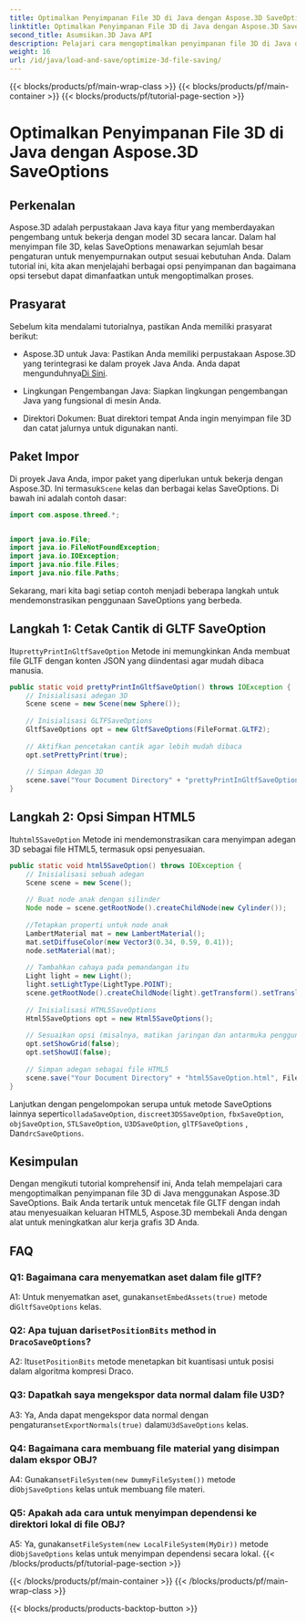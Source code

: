 ```yaml
---
title: Optimalkan Penyimpanan File 3D di Java dengan Aspose.3D SaveOptions
linktitle: Optimalkan Penyimpanan File 3D di Java dengan Aspose.3D SaveOptions
second_title: Asumsikan.3D Java API
description: Pelajari cara mengoptimalkan penyimpanan file 3D di Java dengan Aspose.3D SaveOptions. Tingkatkan kinerja dan sesuaikan keluaran dengan mudah.
weight: 16
url: /id/java/load-and-save/optimize-3d-file-saving/
---
```


{{< blocks/products/pf/main-wrap-class >}}
{{< blocks/products/pf/main-container >}}
{{< blocks/products/pf/tutorial-page-section >}}

# Optimalkan Penyimpanan File 3D di Java dengan Aspose.3D SaveOptions

## Perkenalan

Aspose.3D adalah perpustakaan Java kaya fitur yang memberdayakan pengembang untuk bekerja dengan model 3D secara lancar. Dalam hal menyimpan file 3D, kelas SaveOptions menawarkan sejumlah besar pengaturan untuk menyempurnakan output sesuai kebutuhan Anda. Dalam tutorial ini, kita akan menjelajahi berbagai opsi penyimpanan dan bagaimana opsi tersebut dapat dimanfaatkan untuk mengoptimalkan proses.

## Prasyarat

Sebelum kita mendalami tutorialnya, pastikan Anda memiliki prasyarat berikut:

-  Aspose.3D untuk Java: Pastikan Anda memiliki perpustakaan Aspose.3D yang terintegrasi ke dalam proyek Java Anda. Anda dapat mengunduhnya[Di Sini](https://releases.aspose.com/3d/java/).

- Lingkungan Pengembangan Java: Siapkan lingkungan pengembangan Java yang fungsional di mesin Anda.

- Direktori Dokumen: Buat direktori tempat Anda ingin menyimpan file 3D dan catat jalurnya untuk digunakan nanti.

## Paket Impor

 Di proyek Java Anda, impor paket yang diperlukan untuk bekerja dengan Aspose.3D. Ini termasuk`Scene` kelas dan berbagai kelas SaveOptions. Di bawah ini adalah contoh dasar:

```java
import com.aspose.threed.*;


import java.io.File;
import java.io.FileNotFoundException;
import java.io.IOException;
import java.nio.file.Files;
import java.nio.file.Paths;
```

Sekarang, mari kita bagi setiap contoh menjadi beberapa langkah untuk mendemonstrasikan penggunaan SaveOptions yang berbeda.

## Langkah 1: Cetak Cantik di GLTF SaveOption

 Itu`prettyPrintInGltfSaveOption` Metode ini memungkinkan Anda membuat file GLTF dengan konten JSON yang diindentasi agar mudah dibaca manusia.

```java
public static void prettyPrintInGltfSaveOption() throws IOException {
    // Inisialisasi adegan 3D
    Scene scene = new Scene(new Sphere());
    
    // Inisialisasi GLTFSaveOptions
    GltfSaveOptions opt = new GltfSaveOptions(FileFormat.GLTF2);
    
    // Aktifkan pencetakan cantik agar lebih mudah dibaca
    opt.setPrettyPrint(true);
    
    // Simpan Adegan 3D
    scene.save("Your Document Directory" + "prettyPrintInGltfSaveOption.gltf", opt);
}
```

## Langkah 2: Opsi Simpan HTML5

 Itu`html5SaveOption` Metode ini mendemonstrasikan cara menyimpan adegan 3D sebagai file HTML5, termasuk opsi penyesuaian.

```java
public static void html5SaveOption() throws IOException {
    // Inisialisasi sebuah adegan
    Scene scene = new Scene();
    
    // Buat node anak dengan silinder
    Node node = scene.getRootNode().createChildNode(new Cylinder());
    
    //Tetapkan properti untuk node anak
    LambertMaterial mat = new LambertMaterial();
    mat.setDiffuseColor(new Vector3(0.34, 0.59, 0.41));
    node.setMaterial(mat);
    
    // Tambahkan cahaya pada pemandangan itu
    Light light = new Light();
    light.setLightType(LightType.POINT);
    scene.getRootNode().createChildNode(light).getTransform().setTranslation(10, 0, 10);
    
    // Inisialisasi HTML5SaveOptions
    Html5SaveOptions opt = new Html5SaveOptions();
    
    // Sesuaikan opsi (misalnya, matikan jaringan dan antarmuka pengguna)
    opt.setShowGrid(false);
    opt.setShowUI(false);
    
    // Simpan adegan sebagai file HTML5
    scene.save("Your Document Directory" + "html5SaveOption.html", FileFormat.HTML5);
}
```

 Lanjutkan dengan pengelompokan serupa untuk metode SaveOptions lainnya seperti`colladaSaveOption`, `discreet3DSSaveOption`, `fbxSaveOption`, `objSaveOption`, `STLSaveOption`, `U3DSaveOption`, `glTFSaveOptions` , Dan`drcSaveOptions`.

## Kesimpulan

Dengan mengikuti tutorial komprehensif ini, Anda telah mempelajari cara mengoptimalkan penyimpanan file 3D di Java menggunakan Aspose.3D SaveOptions. Baik Anda tertarik untuk mencetak file GLTF dengan indah atau menyesuaikan keluaran HTML5, Aspose.3D membekali Anda dengan alat untuk meningkatkan alur kerja grafis 3D Anda.

## FAQ

### Q1: Bagaimana cara menyematkan aset dalam file glTF?

 A1: Untuk menyematkan aset, gunakan`setEmbedAssets(true)` metode di`GltfSaveOptions` kelas.

###  Q2: Apa tujuan dari`setPositionBits` method in `DracoSaveOptions`?

 A2: Itu`setPositionBits` metode menetapkan bit kuantisasi untuk posisi dalam algoritma kompresi Draco.

### Q3: Dapatkah saya mengekspor data normal dalam file U3D?

 A3: Ya, Anda dapat mengekspor data normal dengan pengaturan`setExportNormals(true)` dalam`U3dSaveOptions` kelas.

### Q4: Bagaimana cara membuang file material yang disimpan dalam ekspor OBJ?

A4: Gunakan`setFileSystem(new DummyFileSystem())` metode di`ObjSaveOptions` kelas untuk membuang file materi.

### Q5: Apakah ada cara untuk menyimpan dependensi ke direktori lokal di file OBJ?

 A5: Ya, gunakan`setFileSystem(new LocalFileSystem(MyDir))` metode di`ObjSaveOptions` kelas untuk menyimpan dependensi secara lokal.
{{< /blocks/products/pf/tutorial-page-section >}}

{{< /blocks/products/pf/main-container >}}
{{< /blocks/products/pf/main-wrap-class >}}

{{< blocks/products/products-backtop-button >}}
